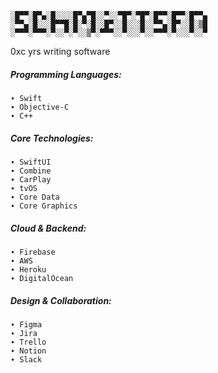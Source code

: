 ```
░█▀▀░█▀▄░█░░░░█▀▄▀█░░▀░░▀█▀░▀█▀░█▀▀░█▀▀░█▀▀▄
░▀▀▄░█░░░█▀▀█░█░▀░█░░█▀░░█░░░█░░▀▀▄░█▀░░█░▒█
░▀▀▀░▀▀▀░▀░░▀░▀░░▒▀░▀▀▀░░▀░░░▀░░▀▀▀░▀░░░▀░░▀
```
0xc yrs writing software

##### Programming Languages:
```
∙ Swift
∙ Objective-C
∙ C++
```

##### Core Technologies:
```
∙ SwiftUI
∙ Combine
∙ CarPlay
∙ tvOS
∙ Core Data
∙ Core Graphics
```

##### Cloud & Backend:
```
∙ Firebase
∙ AWS
∙ Heroku
∙ DigitalOcean
```

##### Design & Collaboration:
```
∙ Figma
∙ Jira
∙ Trello
∙ Notion
∙ Slack
``` 
